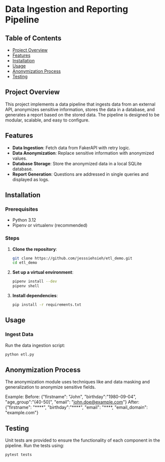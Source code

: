 # Data Ingestion and Reporting Pipeline

## Table of Contents
- [Project Overview](#project-overview)
- [Features](#features)
- [Installation](#installation)
- [Usage](#usage)
- [Anonymization Process](#anonymization-process)
- [Testing](#testing)

## Project Overview

This project implements a data pipeline that ingests data from an external API, anonymizes sensitive information, stores the data in a database, and generates a report based on the stored data. The pipeline is designed to be modular, scalable, and easy to configure.

## Features

- **Data Ingestion**: Fetch data from FakerAPI with retry logic.
- **Data Anonymization**: Replace sensitive information with anonymized values.
- **Database Storage**: Store the anonymized data in a local SQLite database.
- **Report Generation**: Questions are addressed in single queries and displayed as logs.

## Installation

### Prerequisites

- Python 3.12
- Pipenv or virtualenv (recommended)

### Steps

1. **Clone the repository**:
    ```bash
    git clone https://github.com/jesssiehsieh/etl_demo.git
    cd etl_demo
    ```

2. **Set up a virtual environment**:
    ```bash
    pipenv install --dev
    pipenv shell
    ```

3. **Install dependencies**:
    ```bash
    pip install -r requirements.txt
    ```

## Usage

### Ingest Data

Run the data ingestion script:

```bash
python etl.py
```


## Anonymization Process

The anonymization module uses techniques like and data masking and generalization to anonymize sensitive fields. 

Example:
Before: {"firstname": "John", "birthday":"1980-09-04", "age_group":"\(40-50\]", "email": "john.doe@example.com"}
After: {"firstname": "\*\*\*\*", "birthday":"\*\*\*\*", "email": "\*\*\*\*, "email_domain": "example.com"}

## Testing

Unit tests are provided to ensure the functionality of each component in the pipeline. Run the tests using:

```bash
pytest tests
```
